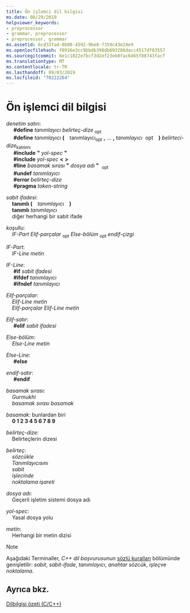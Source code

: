 ```yaml
---
title: Ön işlemci dil bilgisi
ms.date: 08/29/2019
helpviewer_keywords:
- preprocessor
- grammar, preprocessor
- preprocessor, grammar
ms.assetid: 6cd33fad-0b08-4592-9be8-7359c43e24e9
ms.openlocfilehash: f0916e3cc9bbdb398db693286dacc4517df03557
ms.sourcegitcommit: 6e1c1822e7bcf3d2ef23eb8fac6465f88743facf
ms.translationtype: MT
ms.contentlocale: tr-TR
ms.lasthandoff: 09/03/2019
ms.locfileid: "70222264"
---
```

# <a name="preprocessor-grammar"></a>Ön işlemci dil bilgisi

*denetim satırı*: \
&nbsp;&nbsp;&nbsp;&nbsp; **#define** *tanımlayıcı* *belirteç-dize* <sub>opt</sub>\
&nbsp;&nbsp;&nbsp;&nbsp; **#define** *tanımlayıcı* **(** &#x2800;tanımlayıcı&#x200B;<sub>opt</sub> **,** ... **,** *tanımlayıcı* &#x200B; <sub></sub>opt&#x2800; **)** *belirteci-dize*<sub>katılımı</sub>\
&nbsp;&nbsp;&nbsp;&nbsp; **#include** **"** _yol-spec_ **"** \
&nbsp;&nbsp;&nbsp;&nbsp; **#include** _yol-spec_ **\<** **>** \
&nbsp;&nbsp;&nbsp;&nbsp; **#line** *basamak sırası* **"** _dosya adı_ **"** &#x200B; <sub>opt</sub>  \
&nbsp;&nbsp;&nbsp;&nbsp; **#undef** *tanımlayıcı*\
&nbsp;&nbsp;&nbsp;&nbsp; **#error** *belirteç-dize*\
&nbsp;&nbsp;&nbsp;&nbsp; **#pragma** *token-string*

*sabit ifadesi*: \
&nbsp;&nbsp;&nbsp;&nbsp;**tanımlı (** &#x2800;*tanımlayıcı*&#x2800; **)** \
&nbsp;&nbsp;&nbsp;&nbsp;**tanımlı** *tanımlayıcı*\
&nbsp;&nbsp;&nbsp;&nbsp;diğer herhangi bir sabit ifade

*koşullu*: \
&nbsp;&nbsp;&nbsp;&nbsp;*IF-Part* *Elif-parçalar* <sub>opt</sub> *Else-bölüm* <sub>opt</sub> *endif-çizgi*

*IF-Part*: \
&nbsp;&nbsp;&nbsp;&nbsp;*IF-Line* *metin*

*IF-Line*: \
&nbsp;&nbsp;&nbsp;&nbsp; **#if** *sabit ifadesi*\
&nbsp;&nbsp;&nbsp;&nbsp; **#ifdef** *tanımlayıcı*\
&nbsp;&nbsp;&nbsp;&nbsp; **#ifndef** *tanımlayıcı*

*Elif-parçalar*: \
&nbsp;&nbsp;&nbsp;&nbsp;*Elif-Line* *metin*\
&nbsp;&nbsp;&nbsp;&nbsp;*Elif-parçalar* *Elif-Line* *metin*

*Elif-satır*: \
&nbsp;&nbsp;&nbsp;&nbsp; **#elif** *sabit ifadesi*

*Else-bölüm*: \
&nbsp;&nbsp;&nbsp;&nbsp;*Else-Line* *metin*

*Else-Line*: \
&nbsp;&nbsp;&nbsp;&nbsp; **#else**

*endif-satır*: \
&nbsp;&nbsp;&nbsp;&nbsp; **#endif**

*basamak sırası*: \
&nbsp;&nbsp;&nbsp;&nbsp;*Gurmukhi*\
&nbsp;&nbsp;&nbsp;&nbsp;*basamak sırası* *basamak*

*basamak*: bunlardan biri \
&nbsp;&nbsp;&nbsp;&nbsp;**0 1 2 3 4 5 6 7 8 9**

*belirteç-dize*: \
&nbsp;&nbsp;&nbsp;&nbsp;Belirteçlerin dizesi

*belirteç*: \
&nbsp;&nbsp;&nbsp;&nbsp;*sözcükle*\
&nbsp;&nbsp;&nbsp;&nbsp;*Tanımlayıcısını*\
&nbsp;&nbsp;&nbsp;&nbsp;*sabit*\
&nbsp;&nbsp;&nbsp;&nbsp;*işlecinde*\
&nbsp;&nbsp;&nbsp;&nbsp;*noktalama işareti*

*dosya adı*: \
&nbsp;&nbsp;&nbsp;&nbsp;Geçerli işletim sistemi dosya adı

*yol-spec*: \
&nbsp;&nbsp;&nbsp;&nbsp;Yasal dosya yolu

*metin*: \
&nbsp;&nbsp;&nbsp;&nbsp;Herhangi bir metin dizisi

> [!NOTE]
> Aşağıdaki Terminaller,  *C++ dil başvurusunun* [sözlü kuralları](../cpp/lexical-conventions.md) bölümünde genişletilir: *sabit*, *sabit-ifade*, *tanımlayıcı*, *anahtar sözcük*, *işleç*ve  *noktalama*.

## <a name="see-also"></a>Ayrıca bkz.

[Dilbilgisi özeti (C/C++)](../preprocessor/grammar-summary-c-cpp.md)
